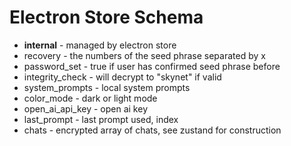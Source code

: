 # Electron Store Schema #

- __internal__ - managed by electron store
- recovery - the numbers of the seed phrase separated by x
- password_set - true if user has confirmed seed phrase before
- integrity_check - will decrypt to "skynet" if valid
- system_prompts - local system prompts
- color_mode - dark or light mode
- open_ai_api_key - open ai key
- last_prompt - last prompt used, index
- chats - encrypted array of chats, see zustand for construction
